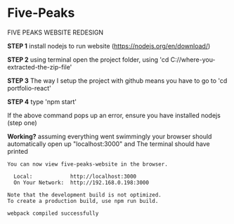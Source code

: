 # Five-Peaks
FIVE PEAKS WEBSITE REDESIGN

**STEP 1**
install nodejs to run website (https://nodejs.org/en/download/)

**STEP 2**
using terminal open the project folder, using 'cd C://where-you-extracted-the-zip-file'

**STEP 3**
The way I setup the project with github means you have to go to 'cd portfolio-react'

**STEP 4**
type 'npm start'

If the above command pops up an error, ensure you have installed nodejs (step one)

**Working?**
assuming everything went swimmingly your browser should automatically open up "localhost:3000" and The terminal should have printed 
```
You can now view five-peaks-website in the browser.

  Local:            http://localhost:3000
  On Your Network:  http://192.168.0.198:3000

Note that the development build is not optimized.
To create a production build, use npm run build.

webpack compiled successfully
```
